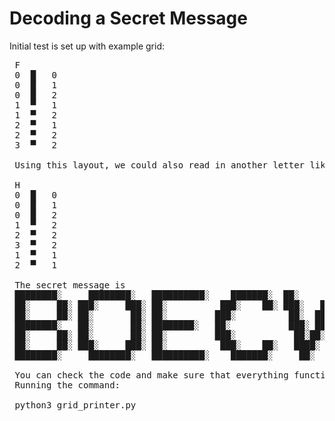 # Decoding a Secret Message

  Initial test is set up with example grid:

<pre>
 F
 0	█	0
 0	█	1
 0	█	2
 1	▀	1
 1	▀	2
 2	▀	1
 2	▀	2
 3	▀	2

 Using this layout, we could also read in another letter like H

 H
 0	█	0
 0	█	1
 0	█	2
 1	▀	2
 2	▀	2
 3	▀	2
 1	▀	1
 2	▀	1

 The secret message is 
 ████████░     ████████░   ██████████░    ███████░  ██░           ███░ ███░    ███░ ██░     ██░
 ██░     ██░ ███░     ███░ ██░          ███░    ██░ ███░   ███░   ██░    ██░  ██░   ██░     ██░
 ██░     ██░ ██░       ██░ ██░         ███░          ██░  █████░ ███░     ██░██░    ██░     ██░
 ████████░   ██░       ██░ ████████░   ██░           ███░ ██░██░ ██░       ███░     ██████████░
 ██░     ██░ ██░       ██░ ██░         ███░           ██░██░ ██░██░       ██░██░    ██░     ██░
 ██░     ██░ ███░     ███░ ██░          ███░    ██░   ████░   ████░      ██░  ██░   ██░     ██░
 ████████░     ████████░   ██████████░    ███████░     ██░     ██░     ███░    ███░ ██░     ██░

 You can check the code and make sure that everything functions correctly after installing the dependencies as shown.
 Running the command:

 python3 grid_printer.py

